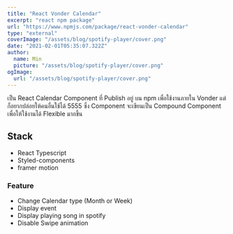 ```yaml
---
title: "React Vonder Calendar"
excerpt: "react npm package"
url: "https://www.npmjs.com/package/react-vonder-calendar"
type: "external"
coverImage: "/assets/blog/spotify-player/cover.png"
date: "2021-02-01T05:35:07.322Z"
author:
  name: Min
  picture: "/assets/blog/spotify-player/cover.png"
ogImage:
  url: "/assets/blog/spotify-player/cover.png"
---
```


เป็น React Calendar Component ที่ Publish อยู่ บน npm เพื่อใช้งานภายใน Vonder แต่ก็อยากปล่อยให้คนอื่นใช้ได้ 5555
ซึ่ง Component จะเขียนเป็น Compound Component เพื่อให้ใช้งานได้ Flexible มากขึ้น

## Stack
- React Typescript
- Styled-components
- framer motion

### Feature
- Change Calendar type (Month or Week)
- Display event
- Display playing song in spotify
- Disable Swipe animation

